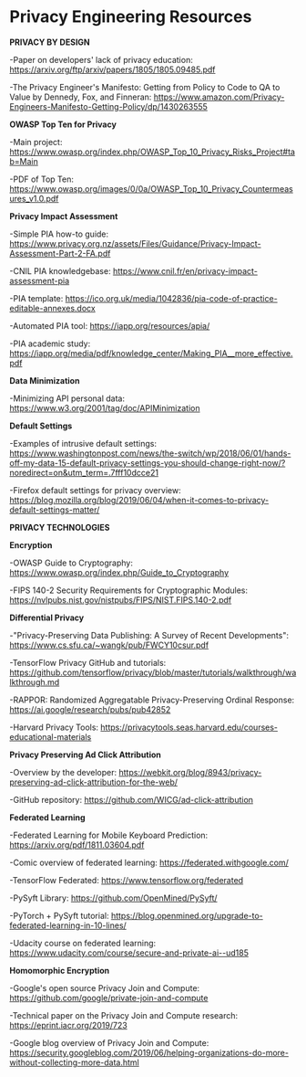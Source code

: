 # Privacy Engineering Resources


**PRIVACY BY DESIGN**

-Paper on developers' lack of privacy education: https://arxiv.org/ftp/arxiv/papers/1805/1805.09485.pdf

-The Privacy Engineer's Manifesto: Getting from Policy to Code to QA to Value by Dennedy, Fox, and Finneran: https://www.amazon.com/Privacy-Engineers-Manifesto-Getting-Policy/dp/1430263555

**OWASP Top Ten for Privacy**

-Main project: https://www.owasp.org/index.php/OWASP_Top_10_Privacy_Risks_Project#tab=Main

-PDF of Top Ten: https://www.owasp.org/images/0/0a/OWASP_Top_10_Privacy_Countermeasures_v1.0.pdf

**Privacy Impact Assessment**

-Simple PIA how-to guide: https://www.privacy.org.nz/assets/Files/Guidance/Privacy-Impact-Assessment-Part-2-FA.pdf

-CNIL PIA knowledgebase: https://www.cnil.fr/en/privacy-impact-assessment-pia

-PIA template: https://ico.org.uk/media/1042836/pia-code-of-practice-editable-annexes.docx

-Automated PIA tool: https://iapp.org/resources/apia/

-PIA academic study: https://iapp.org/media/pdf/knowledge_center/Making_PIA__more_effective.pdf

**Data Minimization**

-Minimizing API personal data: https://www.w3.org/2001/tag/doc/APIMinimization

**Default Settings**

-Examples of intrusive default settings: https://www.washingtonpost.com/news/the-switch/wp/2018/06/01/hands-off-my-data-15-default-privacy-settings-you-should-change-right-now/?noredirect=on&utm_term=.7fff10dcce21

-Firefox default settings for privacy overview: https://blog.mozilla.org/blog/2019/06/04/when-it-comes-to-privacy-default-settings-matter/

**PRIVACY TECHNOLOGIES**

**Encryption**

-OWASP Guide to Cryptography: https://www.owasp.org/index.php/Guide_to_Cryptography

-FIPS 140-2 Security Requirements for Cryptographic Modules: https://nvlpubs.nist.gov/nistpubs/FIPS/NIST.FIPS.140-2.pdf

**Differential Privacy**

-"Privacy-Preserving Data Publishing: A Survey of
Recent Developments": https://www.cs.sfu.ca/~wangk/pub/FWCY10csur.pdf

-TensorFlow Privacy GitHub and tutorials: https://github.com/tensorflow/privacy/blob/master/tutorials/walkthrough/walkthrough.md

-RAPPOR: Randomized Aggregatable Privacy-Preserving Ordinal Response: https://ai.google/research/pubs/pub42852

-Harvard Privacy Tools: https://privacytools.seas.harvard.edu/courses-educational-materials

**Privacy Preserving Ad Click Attribution**

-Overview by the developer: https://webkit.org/blog/8943/privacy-preserving-ad-click-attribution-for-the-web/

-GitHub repository: https://github.com/WICG/ad-click-attribution

**Federated Learning**

-Federated Learning for Mobile Keyboard Prediction: https://arxiv.org/pdf/1811.03604.pdf

-Comic overview of federated learning: https://federated.withgoogle.com/

-TensorFlow Federated: https://www.tensorflow.org/federated

-PySyft Library: https://github.com/OpenMined/PySyft/

-PyTorch + PySyft tutorial: https://blog.openmined.org/upgrade-to-federated-learning-in-10-lines/

-Udacity course on federated learning: https://www.udacity.com/course/secure-and-private-ai--ud185

**Homomorphic Encryption**

-Google's open source Privacy Join and Compute: https://github.com/google/private-join-and-compute

-Technical paper on the Privacy Join and Compute research: https://eprint.iacr.org/2019/723

-Google blog overview of Privacy Join and Compute: https://security.googleblog.com/2019/06/helping-organizations-do-more-without-collecting-more-data.html

